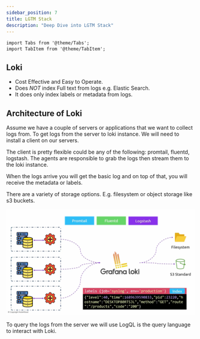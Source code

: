 ```yaml
---
sidebar_position: 7
title: LGTM Stack
description: "Deep Dive into LGTM Stack"
---
```


```mdx-code-block
import Tabs from '@theme/Tabs';
import TabItem from '@theme/TabItem';
```

## Loki
- Cost Effective and Easy to Operate.
- Does _NOT_ index Full text from logs e.g. Elastic Search.
- It does only index labels or metadata from logs.

## Architecture of Loki
Assume we have a couple of servers or applications that we want to collect logs from. To get logs from the server to loki instance. We will need to install a client on our servers.

The client is pretty flexible could be any of the following: promtail, fluentd, logstash. The agents are responsible to grab the logs then stream them to the loki instance. 

When the logs arrive you will get the basic log and on top of that, you will receive the metadata or labels.

There are a variety of storage options. E.g. filesystem or object storage like s3 buckets.

![loki-arch](./assets/lgtm/loki-arch.png)

To query the logs from the server we will use LogQL is the query language to interact with Loki.

